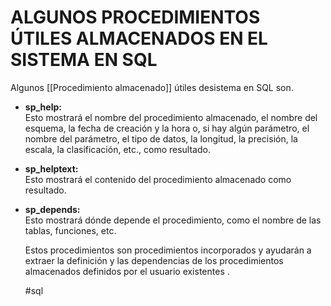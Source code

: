# ALGUNOS PROCEDIMIENTOS ÚTILES ALMACENADOS EN EL SISTEMA EN SQL

Algunos [[Procedimiento almacenado]] útiles desistema en SQL son.


-   **sp_help:**  
    Esto mostrará el nombre del procedimiento almacenado, el nombre del esquema, la fecha de creación y la hora o, si hay algún parámetro, el  
    nombre del parámetro, el tipo de datos, la longitud, la precisión, la escala, la clasificación, etc., como resultado.
-   **sp_helptext:**  
    Esto mostrará el contenido del procedimiento almacenado como resultado.
-   **sp_depends:**  
    Esto mostrará dónde depende el procedimiento, como el nombre de las tablas, funciones, etc.
	
	Estos procedimientos son procedimientos incorporados y ayudarán a extraer la definición y las dependencias de los procedimientos almacenados definidos por el usuario existentes .
	
	#sql
